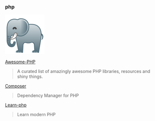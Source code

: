 ### php

![](../img/php.png)

[Awesome-PHP](https://github.com/ziadoz/awesome-php)
> A curated list of amazingly awesome PHP libraries, resources and shiny things.

[Composer](https://getcomposer.org/)
> Dependency Manager for PHP

[Learn-php](https://github.com/odan/learn-php)
> Learn modern PHP
